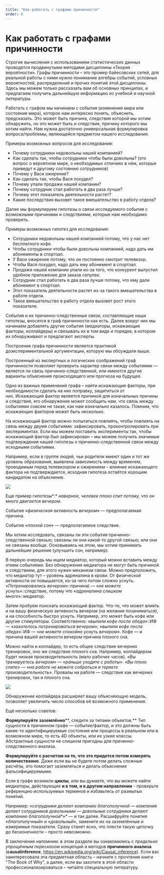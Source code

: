 ```yaml
---
title: "Как работать с графами причинности"
order: 6
---
```


# Как работать с графами причинности

Строгие вычисления с использованием статистических данных проводятся продвинутыми методами дисциплины «Теория вероятности». Графы причинности – это промер байесовских сетей, для реальной работы с ними нужно понимание алгебры событий, условных вероятностей, распределений и прочих понятий этой дисциплины. Здесь мы можем только рассказать вам об основных принципах, и предлагаем получить дальнейшую информацию из учебной и научной литературы.

Работать с графом мы начинаем с события (изменения мира или состояния мира), которое нам интересно понять, объяснить, предсказать. Это может быть причина, следствия которой мы хотим обнаружить, но это может быть и следствие, причину которого мы хотим найти. Нам нужна достаточно универсальная формулировка вопроса/проблемы, являющейся предметом нашего исследования.

Примеры возможных вопросов для исследования:

* Почему сотрудники недовольны нашей компанией?
* Как сделать так, чтобы сотрудники чтобы были довольны? (это вопрос о вероятном мире, о необходимых отличиях в нём, которые приведут к другому состоянию сотрудников)
* Почему у Васи ожирение?
* Как сделать так, чтобы Вася похудел?
* Почему упали продажи нашей компании?
* Почему сотрудник стал работать в два раза лучше?
* Почему этот показатель деятельности растет?
* Какие последствия вызовет такое вмешательство в работу отдела?

Далее мы формулируем гипотезы о связи исследуемого события с возможными причинами и следствиями, которые нам необходимо проверить.

Примеры возможных гипотез для исследования:

* Сотрудники недовольны нашей компанией потому, что у нас нет бесплатного кофе.
* Чтобы сотрудники чтобы были довольны компанией, надо дать им абонементы в спортзал.
* У Васи ожирение потому, что он постоянно смотрит телевизор.
* Чтобы Вася похудел, надо дать ему абонемент в спортзал.
* Продажи нашей компании упали из-за того, что конкурент выпустил удобное приложение для заказа сепулек.
* Сотрудник стал работать в два раза лучше потому, что ему дали абонемент в спортзал.
* Этот показатель деятельности растет из-за такого вмешательства в работе отдела.
* Такое вмешательство в работу отдела вызовет рост этого показателя.

События и их причинно-следственные связи, составляющие наши гипотезы, вносятся в граф причинности как есть. Далее вокруг них мы начинаем добавлять другие события (медиаторы, искажающие факторы, коллайдеры) и связывать их в том виде и порядке, в котором их обнаруживают и предлагают эксперты.

Построение графа причинности является практикой доэкспериментальной аргументации, которую мы обсуждали выше.

Построенный из экспертных и логических соображений граф причинности позволяет проверить характер связи между событиями — является ли связь причинно-следственной, или имеются другие варианты объяснения происходящего или прогноза на будущее.

Одно из важных применений графа – найти искажающие факторы, при необходимости сделать на них поправку, защититься от них. Искажающий фактор является причиной для изначальных причины и следствия, его обнаружение может сообщить нам, что связь между событиями совсем не такая, как нам изначально казалось. Помним, что искажающих факторов может быть несколько.

На искажающий фактор можно попытаться повлиять, чтобы повлиять на связь между двумя событиями: зафиксировать, проконтролировать при экспериментах. Если мы можем поставить эксперименты так, чтобы искажающий фактор был зафиксирован – мы можем получить значимые подтверждения нашей гипотезы о причинно-следственной связи между исходными событиями.

Например, если в группе людей, чьи родители имеют один и тот же уровень образования, выявлена зависимость между временем, проводимым перед телевизором и ожирением – влияние искажающего фактора не подтверждается, исходная гипотеза остаётся хорошим кандидатом на объяснение.

![](/ru/professional/rational-work/48.jpeg)

Еще пример гипотезы*:* *наверное, человек плохо спит потому, что он много двигается вечером.*

Событие «*физическая активность вечером*» — предполагаемая причина.

Событие «*плохой сон*» — предполагаемое следствие.

Мы хотим исследовать, связаны ли эти события причинно-следственной связью; связаны ли они какой-то другой связью; или они не связаны вообще. Основываясь на этом, мы хотим принимать дальнейшие решения (улучшить сон, например).

В первую очередь мы ищем медиатор, который можно вставить между этими событиями. Без обнаружения медиатора не могут быть причиной и следствием, для этого нужен механизм связи. Можно предположить, что медиатор тут – уровень адреналина в крови. От физической активности он повышается, из-за чего потом сложно уснуть. «*Потренировались вечером*»::причина) — «*не можете уснуть*»::следствие, потому что «*адреналина слишком много*»::медиатор.

Затем пробуем поискать искажающий фактор. Что-то, что может влиять и на вашу физическую активность вечером (на желание позаниматься), и на способность быстро уснуть. Например, это может быть кофе или другие стимуляторы. Соответственно: «*выпили кофе после обеда*»::ИФ — «*захотелось потренироваться вечером*»; «*выпили кофе после обеда*»::ИФ — «*не можете спокойно уснуть вечером*». Кофе — и причина вашей активности вечером причина плохого сна.

Можно найти и коллайдер, то есть общее следствие вечерних тренировок, оно же следствие плохого сна. Например, коллайдером будет низкая производительность (мало рабочих часов). «*Вы тренируетесь вечером*» — «*раньше уходите с работы*». «*Вы плохо спите*» — «*на работе не можете собраться и теряете производительность*». Провалы на работе — следствие как вечерних тренировок, так и плохого сна.

![](/ru/professional/rational-work/49.jpeg)

Обнаружение коллайдера расширяет вашу объясняющую модель, позволяет увеличить число способов её возможного применения.

Ещё несколько советов:

**Формулируйте** **заземлённо****, следите за типами объектов.** Тип сущности в причинном графе — событие/фактор, и это должны быть какие-то идентифицируемые состояния или процессы в реальном или в возможном мире, то есть 4D объекты, или их узкие классы. Абстрактные сущности не слишком пригодны для причинно-следственного анализа.

**Формулируйте с расчетом на то, что это придется потом измерять количественно**. Даже если вы не будете потом делать сложные расчёты, это помогает заземляться и делать объяснения фальсифицируемыми.

Если в графе возникли **циклы**, или вы думаете, что вы можете найти медиаторы, действующие **и в том, и в другом направлении** - проверьте референцию используемых терминов и избавьтесь от размытых понятий.

Например: «*сотрудники делают компанию благополучной — компания делает сотрудников довольными — довольные сотрудники делают компанию благополучной**»* — и так далее. Расшифруйте понятия «*благополучный*» и «*довольный*», замените их на заземлённые и измеримые показатели. Сразу станет ясно, что плести такую цепочку до бесконечности – просто невозможно.

В заключение напомним: в этом разделе вы ознакомились с *предельно упрощённым пересказом* концепций и методов **причинного анализа** (**c****ausal****inference**, <https://en.wikipedia.org/wiki/Causal_inference>). Если вас заинтересовала эта предметная область – начните с прочтения книги "The Book of Why", а далее, если вы захотите в этой области профессионализироваться – читайте специальную литературу.